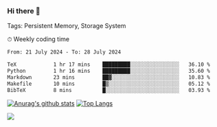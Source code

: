 ### Hi there 👋

Tags: Persistent Memory, Storage System

<!--

[![Anurag's github stats](https://github-readme-stats.vercel.app/api?username=wwyf)](https://github.com/anuraghazra/github-readme-stats)

[![Anurag's github stats](https://github-readme-stats.vercel.app/api?username=wwyf&count_private=true)](https://github.com/anuraghazra/github-readme-stats)


[![Top Langs](https://github-readme-stats.vercel.app/api/top-langs/?username=wwyf&count_private=true&&hide=jupyter%20notebook,html)](https://github.com/anuraghazra/github-readme-stats)



-->


⏱ Weekly coding time

<!--START_SECTION:waka-->

```txt
From: 21 July 2024 - To: 28 July 2024

TeX            1 hr 17 mins    █████████░░░░░░░░░░░░░░░░   36.10 %
Python         1 hr 16 mins    █████████░░░░░░░░░░░░░░░░   35.60 %
Markdown       23 mins         ██▓░░░░░░░░░░░░░░░░░░░░░░   10.83 %
Makefile       10 mins         █▒░░░░░░░░░░░░░░░░░░░░░░░   05.12 %
BibTeX         8 mins          █░░░░░░░░░░░░░░░░░░░░░░░░   03.93 %
```

<!--END_SECTION:waka-->



[![Anurag's github stats](https://github-readme-stats.vercel.app/api?username=wwyf&count_private=true&show_icons=true&hide_border=true)](https://github.com/anuraghazra/github-readme-stats) [![Top Langs](https://github-readme-stats.vercel.app/api/top-langs/?username=wwyf&count_private=true&hide=jupyter%20notebook,html,OpenEdge%20ABL&langs_count=10&layout=compact&hide_border=true)](https://github.com/anuraghazra/github-readme-stats)

<!--

[![willianrod's wakatime stats](https://github-readme-stats.vercel.app/api/wakatime?username=wwyf)](https://github.com/anuraghazra/github-readme-stats)


-->

![](https://hit.yhype.me/github/profile?user_id=23121291)
